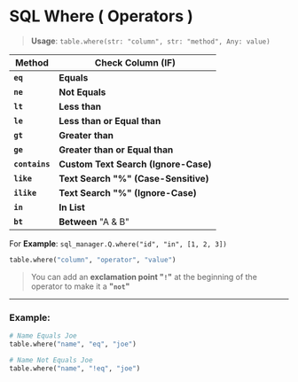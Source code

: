# SQL Where ( Operators )

> **Usage**: `table.where(str: "column", str: "method", Any: value)`

| Method         | Check Column (IF)                    |
| -------------- | ------------------------------------ |
| **`eq`**       | **Equals**                           |
| **`ne`**       | **Not Equals**                       |
| **`lt`**       | **Less than**                        |
| **`le`**       | **Less than or Equal than**          |
| **`gt`**       | **Greater than**                     |
| **`ge`**       | **Greater than or Equal than**       |
| **`contains`** | **Custom Text Search (Ignore-Case)** |
| **`like`**     | **Text Search "%" (Case-Sensitive)** |
| **`ilike`**    | **Text Search "%" (Ignore-Case)**    |
| **`in`**       | **In List**                          |
| **`bt`**       | **Between** "A & B"                  |

For **Example**: `sql_manager.Q.where("id", "in", [1, 2, 3])`

```python
table.where("column", "operator", "value")
```

> You can add an **exclamation point "`!`"** at the beginning of the operator to make it a **"`not`"**

---

### **Example:**

```python
# Name Equals Joe
table.where("name", "eq", "joe")

# Name Not Equals Joe
table.where("name", "!eq", "joe")
```
